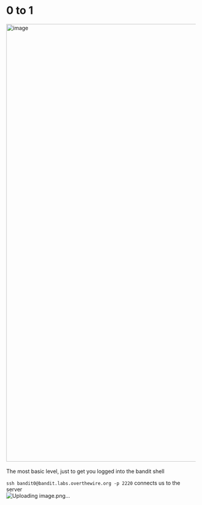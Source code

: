 # 0 to 1 
<img width="1162" alt="image" src="https://github.com/Chalhotra/git-exercises-writeups/assets/135652026/5cde81f6-62cf-4163-beb1-f59e415ff83e"><br> <br>
The most basic level, just to get you logged into the bandit shell

```ssh bandit0@bandit.labs.overthewire.org -p 2220``` connects us to the server
<br>
![Uploading image.png…]()
